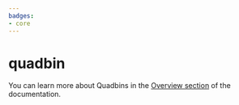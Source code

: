 ```yaml
---
badges:
- core
---
```

# quadbin

You can learn more about Quadbins in the [Overview section](/analytics-toolbox-snowflake/overview/spatial-indexes/#quadbin) of the documentation.
